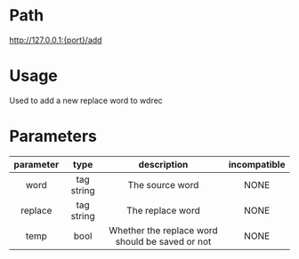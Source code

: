 # Path
http://127.0.0.1:{port}/add

# Usage

Used to add a new replace word to wdrec

# Parameters

| parameter |    type    |                   description                   | incompatible |
|:---------:|:----------:|:-----------------------------------------------:|:------------:|
|   word    | tag string |                 The source word                 |     NONE     |
|  replace  | tag string |                The replace word                 |     NONE     |
|   temp    |    bool    | Whether the replace word should be saved or not |     NONE     |
